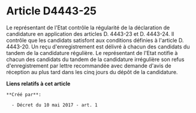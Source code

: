 # Article D4443-25

Le représentant de l'Etat contrôle la régularité de la déclaration de candidature en application des articles D. 4443-23 et
D. 4443-24. Il contrôle que les candidats satisfont aux conditions définies à l'article D. 4443-20. Un reçu d'enregistrement
est délivré à chacun des candidats du tandem de la candidature régulière. Le représentant de l'Etat notifie à chacun des
candidats du tandem de la candidature irrégulière son refus d'enregistrement par lettre recommandée avec demande d'avis de
réception au plus tard dans les cinq jours du dépôt de la candidature.

**Liens relatifs à cet article**

	**Créé par**:

	  - Décret du 10 mai 2017 - art. 1
